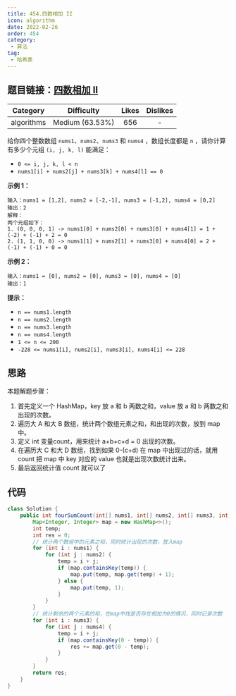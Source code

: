 ```yaml
---
title: 454.四数相加 II
icon: algorithm
date: 2022-02-26
order: 454
category:
 - 算法
tag:
 - 哈希表
---
```

## 题目链接：[四数相加 II](https://leetcode.cn/problems/4sum-ii/description/)
<!-- more -->
|  Category  |   Difficulty    | Likes | Dislikes |
| :--------: | :-------------: | :---: | :------: |
| algorithms | Medium (63.53%) |  656  |    -     |

给你四个整数数组 `nums1`、`nums2`、`nums3` 和 `nums4` ，数组长度都是 `n` ，请你计算有多少个元组 `(i, j, k, l)` 能满足：

- `0 <= i, j, k, l < n`
- `nums1[i] + nums2[j] + nums3[k] + nums4[l] == 0`

**示例 1：**

```
输入：nums1 = [1,2], nums2 = [-2,-1], nums3 = [-1,2], nums4 = [0,2]
输出：2
解释：
两个元组如下：
1. (0, 0, 0, 1) -> nums1[0] + nums2[0] + nums3[0] + nums4[1] = 1 + (-2) + (-1) + 2 = 0
2. (1, 1, 0, 0) -> nums1[1] + nums2[1] + nums3[0] + nums4[0] = 2 + (-1) + (-1) + 0 = 0
```

**示例 2：**

```
输入：nums1 = [0], nums2 = [0], nums3 = [0], nums4 = [0]
输出：1
```

 **提示：**

- `n == nums1.length`
- `n == nums2.length`
- `n == nums3.length`
- `n == nums4.length`
- `1 <= n <= 200`
- `-228 <= nums1[i], nums2[i], nums3[i], nums4[i] <= 228`

## 思路

本题解题步骤：

1. 首先定义一个 HashMap，key 放 a 和 b 两数之和，value 放 a 和 b 两数之和出现的次数。
2. 遍历大 A 和大 B 数组，统计两个数组元素之和，和出现的次数，放到 map 中。
3. 定义 int 变量count，用来统计 a+b+c+d = 0 出现的次数。
4. 在遍历大 C 和大 D 数组，找到如果 0-(c+d) 在 map 中出现过的话，就用 count 把 map 中 key 对应的 value 也就是出现次数统计出来。
5. 最后返回统计值 count 就可以了

## 代码

```java
class Solution {
    public int fourSumCount(int[] nums1, int[] nums2, int[] nums3, int[] nums4) {
        Map<Integer, Integer> map = new HashMap<>();
        int temp;
        int res = 0;
        // 统计两个数组中的元素之和，同时统计出现的次数，放入map
        for (int i : nums1) {
            for (int j : nums2) {
                temp = i + j;
                if (map.containsKey(temp)) {
                    map.put(temp, map.get(temp) + 1);
                } else {
                    map.put(temp, 1);
                }
            }
        }
        // 统计剩余的两个元素的和，在map中找是否存在相加为0的情况，同时记录次数
        for (int i : nums3) {
            for (int j : nums4) {
                temp = i + j;
                if (map.containsKey(0 - temp)) {
                    res += map.get(0 - temp);
                }
            }
        }
        return res;
    }
}
```

